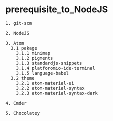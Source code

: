 # prerequisite_to_NodeJS
<pre>
1. git-scm

2. NodeJS

3. Atom
  3.1 pakage
    3.1.1 minimap
    3.1.2 pigments
    3.1.3 standardjs-snippets
    3.1.4 platforomio-ide-terminal
    3.1.5 language-babel
  3.2 theme
    3.2.1 atom-material-ui
    3.2.2 atom-material-syntax
    3.2.3 atom-material-syntax-dark
    
4. Cmder

5. Chocolatey
</pre>
